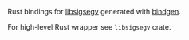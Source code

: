 Rust bindings for [libsigsegv](https://www.gnu.org/software/libsigsegv/) generated with [bindgen](https://github.com/rust-lang/rust-bindgen).

For high-level Rust wrapper see `libsigsegv` crate.
